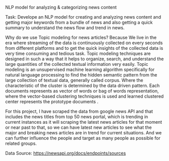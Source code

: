 NLP model for analyzing & categorizing news content

Task: Develope an NLP model for creating and analyzing news content and getting major keywords from a bundle of news and also getting a quick summary to understand the news flow and trend in news.

Why do we use Topic modeling for news articles? Because We live in the era where streaming of the data is continuously collected on every seconds from different platforms and to get the quick insights of the collected data is very time consuming and tedious task. Topic modeling techniques are designed in such a way that it helps to organize, search, and understand the large quantities of the collected textual information very easily. Topic modeling is an unsupervised machine learning algorithm specifically for natural language processing to find the hidden semantic pattern from the large collection of textual data, generally called corpus. Where the characteristic of the cluster is determined by the data driven pattern. Each documents represents as vector of words or bag of words representation, where the vector-based clustering techniques is used and learned clustered center represents the prototype documents .

For this project, I have scraped the data from google news API and that includes the news titles from top 50 news portal, which is trending in current instances as it will scraping the latest news articles for that moment or near past to that, so we can have latest new articles to see what the major and breaking news articles are in trend for current situations. And we can further influence the people and target as many people as possible for related groups.

Data Source: https://newsapi.org/docs/endpoints/sources
